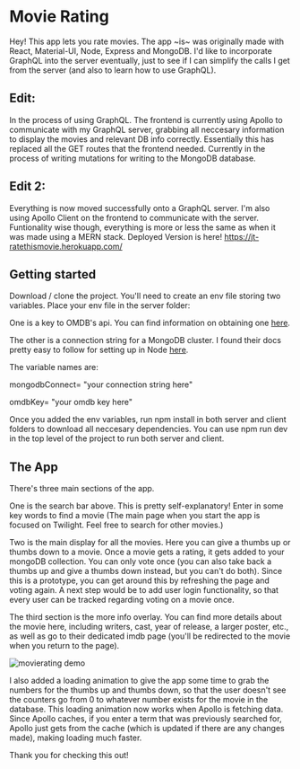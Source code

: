 # Movie Rating

Hey! This app lets you rate movies. The app ~is~ was originally made with React, Material-UI, Node, Express and MongoDB. I'd like to incorporate GraphQL into the server eventually, just to see if I can simplify the calls I get from the server (and also to learn how to use GraphQL).


## Edit:
In the process of using GraphQL. The frontend is currently using Apollo to communicate with my GraphQL server, grabbing all neccesary information to display the movies and relevant DB info correctly. Essentially this has replaced all the GET routes that the frontend needed. Currently in the process of writing mutations for writing to the MongoDB database.

## Edit 2:
Everything is now moved successfully onto a GraphQL server. I'm also using Apollo Client on the frontend to communicate with the server. Funtionality wise though, everything is more or less the same as when it was made using a MERN stack.
Deployed Version is here! https://jt-ratethismovie.herokuapp.com/
## Getting started

Download / clone the project. You'll need to create an env file storing two variables. Place your env file in the server folder:

One is a key to OMDB's api. You can find information on obtaining one [here](http://www.omdbapi.com/).

The other is a connection string for a MongoDB cluster. I found their docs pretty easy to follow for setting up in Node
[here](https://docs.atlas.mongodb.com/getting-started/).

The variable names are:

mongodbConnect= "your connection string here"

omdbKey= "your omdb key here"

Once you added the env variables, run npm install in both server and client folders to download all neccesary dependencies. You can use npm run dev in the top level of the project to run both server and client.

## The App

There's three main sections of the app.

One is the search bar above. This is pretty self-explanatory! Enter in some key words to find a movie (The main page when you start the app is focused on Twilight. Feel free to search for other movies.)

Two is the main display for all the movies. Here you can give a thumbs up or thumbs down to a movie. Once a movie gets a rating, it gets added to your mongoDB collection. You can only vote once (you can also take back a thumbs up and give a thumbs down instead, but you can't do both). Since this is a prototype, you can get around this by refreshing the page and voting again. A next step would be to add user login functionality, so that every user can be tracked regarding voting on a movie once.

The third section is the more info overlay. You can find more details about the movie here, including writers, cast, year of release, a larger poster, etc., as well as go to their dedicated imdb page (you'll be redirected to the movie when you return to the page).

![movierating demo](http://g.recordit.co/hA9ZqISh6D.gif)

I also added a loading animation to give the app some time to grab the numbers for the thumbs up and thumbs down, so that the user doesn't see the counters go from 0 to whatever number exists for the movie in the database. This loading animation now works when Apollo is fetching data. Since Apollo caches, if you enter a term that was previously searched for, Apollo just gets from the cache (which is updated if there are any changes made), making loading much faster.

Thank you for checking this out!
